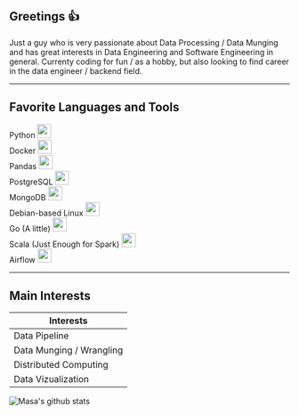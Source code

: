 ## Greetings 👍
Just a guy who is very passionate about Data Processing / Data Munging and has great interests in Data Engineering and Software Engineering in general.
Currenty coding for fun / as a hobby, but also looking to find career in the data engineer / backend field.

---

## Favorite Languages and Tools
<p align="left">
Python <img src="https://cdn.jsdelivr.net/gh/devicons/devicon/icons/python/python-original.svg" width="25" height="25"/><br>
Docker <img src="https://cdn.jsdelivr.net/gh/devicons/devicon/icons/docker/docker-original-wordmark.svg" width="25" height="25"/><br>
Pandas <img src="https://cdn.jsdelivr.net/gh/devicons/devicon/icons/pandas/pandas-original-wordmark.svg" width="25" height="25"/><br>
PostgreSQL <img src="https://cdn.jsdelivr.net/gh/devicons/devicon/icons/postgresql/postgresql-plain-wordmark.svg" width="25" height="25"/><br>
MongoDB <img src="https://cdn.jsdelivr.net/gh/devicons/devicon/icons/mongodb/mongodb-original-wordmark.svg" width="25" height="25"/><br>
Debian-based Linux <img src="https://cdn.jsdelivr.net/gh/devicons/devicon/icons/linux/linux-original.svg" width="25" height="25"/><br>
Go (A little) <img src="https://cdn.jsdelivr.net/gh/devicons/devicon/icons/go/go-original-wordmark.svg" width="25" height="25"/><br>
Scala (Just Enough for Spark) <img src="https://cdn.jsdelivr.net/gh/devicons/devicon/icons/scala/scala-original.svg" width="25" height="25"/><br>
Airflow <img src="https://www.svgrepo.com/show/353380/airflow.svg" width="25" height="25"/>
</p>

---

## Main Interests
| **Interests**            |
|--------------------------|
| Data Pipeline            |
| Data Munging / Wrangling |
| Distributed Computing    |
| Data Vizualization       |



![Masa's github stats](https://github-readme-stats.vercel.app/api?username=Masamerc&show_icons=true&theme=graywhite)
